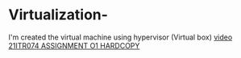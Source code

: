# Virtualization-
I'm created the  virtual machine using hypervisor (Virtual box)
<a href ="https://github.com/namimurali/Virtualization-/assets/139318303/09e17a61-b977-4572-a2ac-0e5216a16e2c">video</a>
<a href="https://gi(https://github.com/namimurali/Virtualization-/files/12157440/21ITR074-.ASSIGNMENT.01.pdf)thub.com/namimurali/Virtualization-/files/12157440/21ITR074-.ASSIGNMENT.01.pdf  ">21ITR074 ASSIGNMENT O1 HARDCOPY</a>                              
